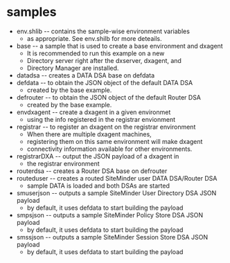 # samples
* env.shlib -- contains the sample-wise environment variables
	* as appropriate. See env.shilb for more deteails.
* base -- a sample that is used to create a base environment and dxagent
	* It is recommended to run this example on a new
	* Directory server right after the dxserver, dxagent, and
	* Directory Manager are installed.
* datadsa -- creates a DATA DSA base on defdata
* defdata -- to obtain the JSON object of the default DATA DSA
	* created by the base example.
* defrouter -- to obtain the JSON object of the default Router DSA
	* created by the base example.
* envdxagent -- create a dxagent in a given environmet
	* using the info registered in the registrar envionment
* registrar -- to register an dxagent on the registrar environment
	* When there are multiple dxagent machines,
	* registering them on this same environment will make dxagent
	* connectivity information available for other environments.
* registrarDXA -- output the JSON payload of a dxagent in
	* the registrar environment 
* routerdsa -- creates a Router DSA base on defrouter
* routeduser -- creates a routed SiteMinder user DATA DSA/Router DSA
	* sample DATA is loaded and both DSAs are started
* smuserjson -- outputs a sample SiteMinder User Directory DSA JSON payload
	* by default, it uses defdata to start building the payload
* smpsjson -- outputs a sample SiteMinder Policy Store DSA JSON payload
	* by default, it uses defdata to start building the payload
* smssjson -- outputs a sample SiteMinder Session Store DSA JSON payload
	* by default, it uses defdata to start building the payload
